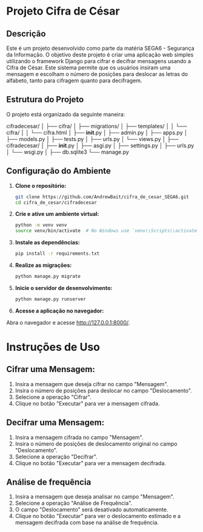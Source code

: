 # Projeto Cifra de César

## Descrição

Este é um projeto desenvolvido como parte da matéria SEGA6 - Segurança da Informação. O objetivo deste projeto é criar uma aplicação web simples utilizando o framework Django para cifrar e decifrar mensagens usando a Cifra de César. Este sistema permite que os usuários insiram uma mensagem e escolham o número de posições para deslocar as letras do alfabeto, tanto para cifragem quanto para decifragem.

## Estrutura do Projeto

O projeto está organizado da seguinte maneira:

cifradecesar/
│
├── cifra/
│   ├── migrations/
│   ├── templates/
│   │   └── cifra/
│   │       └── cifra.html
│   ├── __init__.py
│   ├── admin.py
│   ├── apps.py
│   ├── models.py
│   ├── tests.py
│   ├── urls.py
│   └── views.py
│
├── cifradecesar/
│   ├── __init__.py
│   ├── asgi.py
│   ├── settings.py
│   ├── urls.py
│   └── wsgi.py
│
├── db.sqlite3
└── manage.py





## Configuração do Ambiente

1. **Clone o repositório:**

   ```bash
   git clone https://github.com/AndrewBait/cifra_de_cesar_SEGA6.git
   cd cifra_de_cesar/cifradecesar

2. **Crie e ative um ambiente virtual:**

    ```bash
    python -m venv venv
    source venv/bin/activate  # No Windows use `venv\\Scripts\\activate`


3. **Instale as dependências:**

   ```bash
   pip install -r requirements.txt


4. **Realize as migrações:**

   ```bash
   python manage.py migrate


5. **Inicie o servidor de desenvolvimento:**

   ```bash
   python manage.py runserver


6. **Acesse a aplicação no navegador:**

Abra o navegador e acesse http://127.0.0.1:8000/.


# Instruções de Uso

## Cifrar uma Mensagem:
1. Insira a mensagem que deseja cifrar no campo "Mensagem".
2. Insira o número de posições para deslocar no campo "Deslocamento".
3. Selecione a operação "Cifrar".
4. Clique no botão "Executar" para ver a mensagem cifrada.

## Decifrar uma Mensagem:
1. Insira a mensagem cifrada no campo "Mensagem".
2. Insira o número de posições de deslocamento original no campo "Deslocamento".
3. Selecione a operação "Decifrar".
4. Clique no botão "Executar" para ver a mensagem decifrada.

## Análise de frequência
1. Insira a mensagem que deseja analisar no campo "Mensagem".
2. Selecione a operação "Análise de Frequência".
3. O campo "Deslocamento" será desativado automaticamente.
4. Clique no botão "Executar" para ver o deslocamento estimado e a mensagem decifrada com base na análise de frequência.
